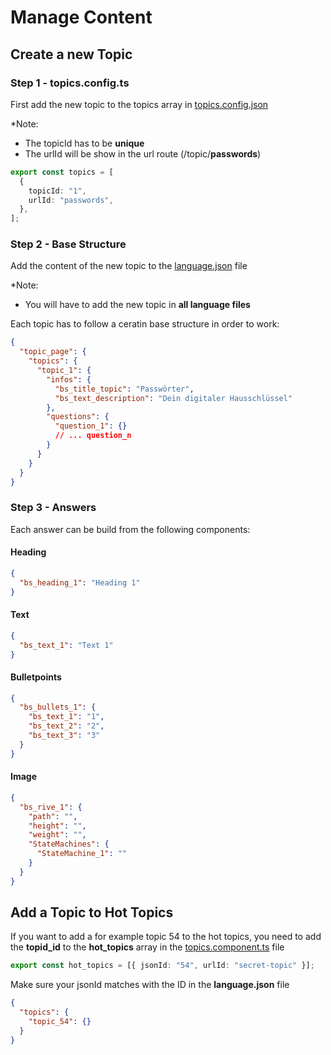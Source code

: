 # Manage Content

## Create a new Topic

### Step 1 - topics.config.ts

First add the new topic to the topics array in [topics.config.json](../src/app/topics.config.ts)

\*Note:

- The topicId has to be **unique**
- The urlId will be show in the url route (/topic/**passwords**)

```ts
export const topics = [
  {
    topicId: "1",
    urlId: "passwords",
  },
];
```

### Step 2 - Base Structure

Add the content of the new topic to the [language.json](../public/i18n/de.json) file

\*Note:

- You will have to add the new topic in **all language files**

Each topic has to follow a ceratin base structure in order to work:

```json
{
  "topic_page": {
    "topics": {
      "topic_1": {
        "infos": {
          "bs_title_topic": "Passwörter",
          "bs_text_description": "Dein digitaler Hausschlüssel"
        },
        "questions": {
          "question_1": {}
          // ... question_n
        }
      }
    }
  }
}
```

### Step 3 - Answers

Each answer can be build from the following components:

#### Heading

```json
{
  "bs_heading_1": "Heading 1"
}
```

#### Text

```json
{
  "bs_text_1": "Text 1"
}
```

#### Bulletpoints

```json
{
  "bs_bullets_1": {
    "bs_text_1": "1",
    "bs_text_2": "2",
    "bs_text_3": "3"
  }
}
```

#### Image

```json
{
  "bs_rive_1": {
    "path": "",
    "height": "",
    "weight": "",
    "StateMachines": {
      "StateMachine_1": ""
    }
  }
}
```

## Add a Topic to Hot Topics

If you want to add a for example topic 54 to the hot topics, you need to add the **topid_id** to the **hot_topics** array in the [topics.component.ts](../src/app/topics.config.ts) file

```ts
export const hot_topics = [{ jsonId: "54", urlId: "secret-topic" }];
```

Make sure your jsonId matches with the ID in the **language.json** file

```json
{
  "topics": {
    "topic_54": {}
  }
}
```
